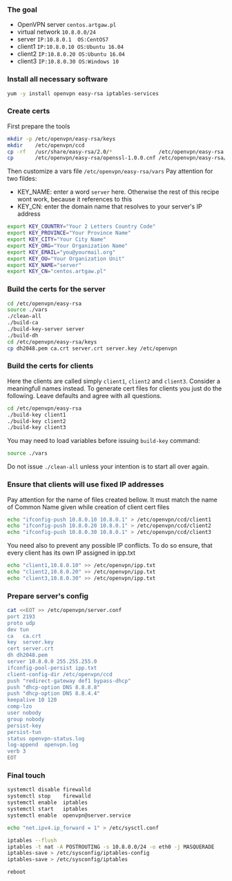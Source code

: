### The goal
* OpenVPN server  ```centos.artgaw.pl```
* virtual network ```10.8.0.0/24```
* server          ```IP:10.8.0.1  OS:CentOS7```
* client1         ```IP:10.8.0.10 OS:Ubuntu 16.04```
* client2         ```IP:10.8.0.20 OS:Ubuntu 16.04```
* client3         ```IP:10.8.0.30 OS:Windows 10```

### Install all necessary software
```bash
yum -y install openvpn easy-rsa iptables-services
```
### Create certs
First prepare the tools
```sh
mkdir -p /etc/openvpn/easy-rsa/keys
mkdir    /etc/openvpn/ccd
cp -rf   /usr/share/easy-rsa/2.0/*               /etc/openvpn/easy-rsa
cp       /etc/openvpn/easy-rsa/openssl-1.0.0.cnf /etc/openvpn/easy-rsa/openssl.cnf
```
Then customize a vars file ```/etc/openvpn/easy-rsa/vars``` Pay attention for two fildes:
* KEY_NAME: enter a word ```server``` here. Otherwise the rest of this recipe wont work, because it references to this
* KEY_CN: enter the domain name that resolves to your server's IP address
```bash
export KEY_COUNTRY="Your 2 Letters Country Code"
export KEY_PROVINCE="Your Province Name"
export KEY_CITY="Your City Name"
export KEY_ORG="Your Organization Name"
export KEY_EMAIL="you@yourmail.org"
export KEY_OU="Your Organization Unit"
export KEY_NAME="server"
export KEY_CN="centos.artgaw.pl"
```
### Build the certs for the server
```bash
cd /etc/openvpn/easy-rsa
source ./vars
./clean-all
./build-ca
./build-key-server server
./build-dh
cd /etc/openvpn/easy-rsa/keys
cp dh2048.pem ca.crt server.crt server.key /etc/openvpn
```
### Build the certs for clients
Here the clients are called simply ```client1```, ```client2``` and ```client3```. Consider a meaningfull names instead.
To generate cert files for clients you just do the following. Leave defaults and agree with all questions.
```bash
cd /etc/openvpn/easy-rsa
./build-key client1
./build-key client2
./build-key client3
```
You may need to load variables before issuing ```build-key``` command:
```bash
source ./vars
```
Do not issue ```./clean-all``` unless your intention is to start all over again.

### Ensure that clients will use fixed IP addresses
Pay attention for the name of files created bellow. It must match the name of Common Name given while creation of client cert files
```bash
echo "ifconfig-push 10.8.0.10 10.8.0.1" > /etc/openvpn/ccd/client1
echo "ifconfig-push 10.8.0.20 10.8.0.1" > /etc/openvpn/ccd/client2
echo "ifconfig-push 10.8.0.30 10.8.0.1" > /etc/openvpn/ccd/client3
```
You need also to prevent any possible IP conflicts. To do so ensure, that every client has its own IP assigned in ipp.txt
```bash
echo "client1,10.8.0.10" >> /etc/openvpn/ipp.txt
echo "client2,10.8.0.20" >> /etc/openvpn/ipp.txt
echo "client3,10.8.0.30" >> /etc/openvpn/ipp.txt
```
### Prepare server's config
```sh
cat <<EOT >> /etc/openvpn/server.conf
port 2193
proto udp
dev tun
ca   ca.crt
key  server.key
cert server.crt
dh dh2048.pem
server 10.8.0.0 255.255.255.0
ifconfig-pool-persist ipp.txt
client-config-dir /etc/openvpn/ccd
push "redirect-gateway def1 bypass-dhcp"
push "dhcp-option DNS 8.8.8.8"
push "dhcp-option DNS 8.8.4.4"
keepalive 10 120
comp-lzo
user nobody
group nobody
persist-key
persist-tun
status openvpn-status.log
log-append  openvpn.log
verb 3
EOT
```
### Final touch
```bash
systemctl disable firewalld
systemctl stop    firewalld
systemctl enable  iptables
systemctl start   iptables
systemctl enable  openvpn@server.service

echo "net.ipv4.ip_forward = 1" > /etc/sysctl.conf

iptables --flush
iptables -t nat -A POSTROUTING -s 10.8.0.0/24 -o eth0 -j MASQUERADE
iptables-save > /etc/sysconfig/iptables-config 
iptables-save > /etc/sysconfig/iptables

reboot
```
